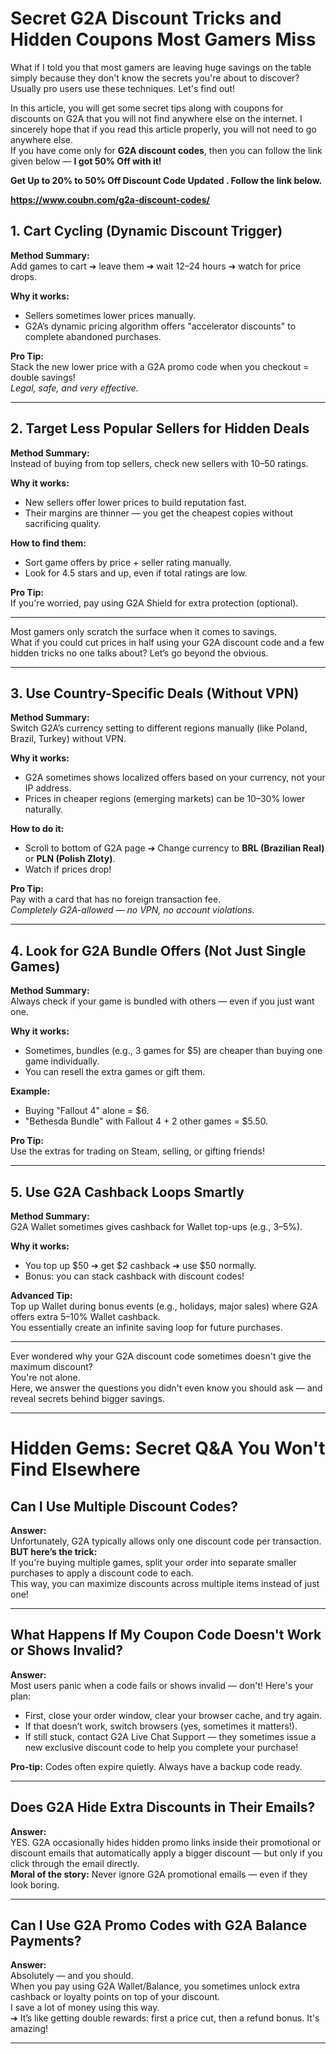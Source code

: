 # Secret G2A Discount Tricks and Hidden Coupons Most Gamers Miss

What if I told you that most gamers are leaving huge savings on the table simply because they don't know the secrets you're about to discover? Usually pro users use these techniques. Let's find out!

In this article, you will get some secret tips along with coupons for discounts on G2A that you will not find anywhere else on the internet. I sincerely hope that if you read this article properly, you will not need to go anywhere else.  
If you have come only for **G2A discount codes**, then you can follow the link given below — **I got **50% Off** with it!**

**Get Up to 20% to 50% Off Discount Code Updated . Follow the link below.**

**https://www.coubn.com/g2a-discount-codes/**


## 1. Cart Cycling (Dynamic Discount Trigger)

**Method Summary:**  
Add games to cart ➔ leave them ➔ wait 12–24 hours ➔ watch for price drops.

**Why it works:**

- Sellers sometimes lower prices manually.
- G2A’s dynamic pricing algorithm offers "accelerator discounts" to complete abandoned purchases.

**Pro Tip:**  
Stack the new lower price with a G2A promo code when you checkout = double savings!  
*Legal, safe, and very effective.*

---

## 2. Target Less Popular Sellers for Hidden Deals

**Method Summary:**  
Instead of buying from top sellers, check new sellers with 10–50 ratings.

**Why it works:**

- New sellers offer lower prices to build reputation fast.
- Their margins are thinner — you get the cheapest copies without sacrificing quality.

**How to find them:**

- Sort game offers by price + seller rating manually.
- Look for 4.5 stars and up, even if total ratings are low.

**Pro Tip:**  
If you're worried, pay using G2A Shield for extra protection (optional).

---

Most gamers only scratch the surface when it comes to savings.  
What if you could cut prices in half using your G2A discount code and a few hidden tricks no one talks about? Let’s go beyond the obvious.

---

## 3. Use Country-Specific Deals (Without VPN)

**Method Summary:**  
Switch G2A’s currency setting to different regions manually (like Poland, Brazil, Turkey) without VPN.

**Why it works:**

- G2A sometimes shows localized offers based on your currency, not your IP address.
- Prices in cheaper regions (emerging markets) can be 10–30% lower naturally.

**How to do it:**

- Scroll to bottom of G2A page ➔ Change currency to **BRL (Brazilian Real)** or **PLN (Polish Zloty)**.
- Watch if prices drop!

**Pro Tip:**  
Pay with a card that has no foreign transaction fee.  
*Completely G2A-allowed — no VPN, no account violations.*

---

## 4. Look for G2A Bundle Offers (Not Just Single Games)

**Method Summary:**  
Always check if your game is bundled with others — even if you just want one.

**Why it works:**

- Sometimes, bundles (e.g., 3 games for $5) are cheaper than buying one game individually.
- You can resell the extra games or gift them.

**Example:**

- Buying "Fallout 4" alone = $6.
- "Bethesda Bundle" with Fallout 4 + 2 other games = $5.50.

**Pro Tip:**  
Use the extras for trading on Steam, selling, or gifting friends!

---

## 5. Use G2A Cashback Loops Smartly

**Method Summary:**  
G2A Wallet sometimes gives cashback for Wallet top-ups (e.g., 3–5%).

**Why it works:**

- You top up $50 ➔ get $2 cashback ➔ use $50 normally.
- Bonus: you can stack cashback with discount codes!

**Advanced Tip:**  
Top up Wallet during bonus events (e.g., holidays, major sales) where G2A offers extra 5–10% Wallet cashback.  
You essentially create an infinite saving loop for future purchases.

---

Ever wondered why your G2A discount code sometimes doesn't give the maximum discount?  
You're not alone.  
Here, we answer the questions you didn't even know you should ask — and reveal secrets behind bigger savings.

---

# Hidden Gems: Secret Q&A You Won't Find Elsewhere

## Can I Use Multiple Discount Codes?

**Answer:**  
Unfortunately, G2A typically allows only one discount code per transaction.  
**BUT here’s the trick:**  
If you're buying multiple games, split your order into separate smaller purchases to apply a discount code to each.  
This way, you can maximize discounts across multiple items instead of just one!

---

## What Happens If My Coupon Code Doesn't Work or Shows Invalid?

**Answer:**  
Most users panic when a code fails or shows invalid — don't! Here's your plan:

- First, close your order window, clear your browser cache, and try again.
- If that doesn’t work, switch browsers (yes, sometimes it matters!).
- If still stuck, contact G2A Live Chat Support — they sometimes issue a new exclusive discount code to help you complete your purchase!

 **Pro-tip:** Codes often expire quietly. Always have a backup code ready.

---

## Does G2A Hide Extra Discounts in Their Emails?

**Answer:**  
YES. G2A occasionally hides hidden promo links inside their promotional or discount emails that automatically apply a bigger discount — but only if you click through the email directly.  
 **Moral of the story:** Never ignore G2A promotional emails — even if they look boring.

---

## Can I Use G2A Promo Codes with G2A Balance Payments?

**Answer:**  
Absolutely — and you should.  
When you pay using G2A Wallet/Balance, you sometimes unlock extra cashback or loyalty points on top of your discount.  
I save a lot of money using this way.  
➔ It’s like getting double rewards: first a price cut, then a refund bonus. It's amazing!

---
